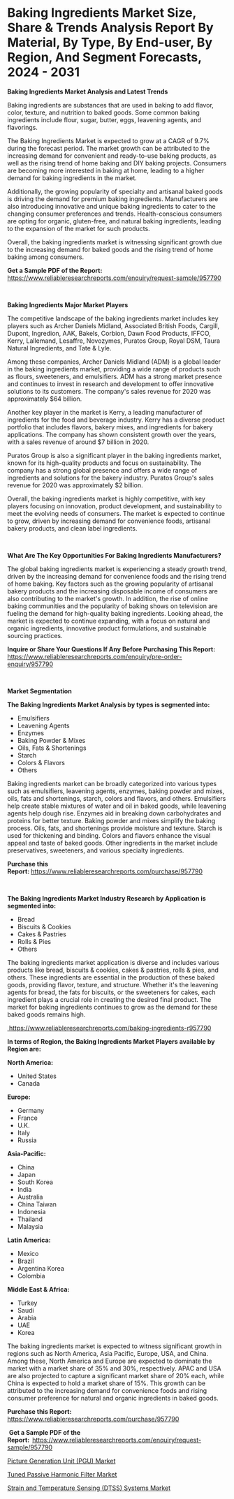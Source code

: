 <p><h1>Baking Ingredients Market Size, Share & Trends Analysis Report By Material, By Type, By End-user, By Region, And Segment Forecasts, 2024 - 2031</h1></p><p><strong>Baking Ingredients Market Analysis and Latest Trends</strong></p>
<p><p>Baking ingredients are substances that are used in baking to add flavor, color, texture, and nutrition to baked goods. Some common baking ingredients include flour, sugar, butter, eggs, leavening agents, and flavorings.</p><p>The Baking Ingredients Market is expected to grow at a CAGR of 9.7% during the forecast period. The market growth can be attributed to the increasing demand for convenient and ready-to-use baking products, as well as the rising trend of home baking and DIY baking projects. Consumers are becoming more interested in baking at home, leading to a higher demand for baking ingredients in the market.</p><p>Additionally, the growing popularity of specialty and artisanal baked goods is driving the demand for premium baking ingredients. Manufacturers are also introducing innovative and unique baking ingredients to cater to the changing consumer preferences and trends. Health-conscious consumers are opting for organic, gluten-free, and natural baking ingredients, leading to the expansion of the market for such products.</p><p>Overall, the baking ingredients market is witnessing significant growth due to the increasing demand for baked goods and the rising trend of home baking among consumers.</p></p>
<p><strong>Get a Sample PDF of the Report:&nbsp;</strong> <a href="https://www.reliableresearchreports.com/enquiry/request-sample/957790">https://www.reliableresearchreports.com/enquiry/request-sample/957790</a></p>
<p>&nbsp;</p>
<p><strong>Baking Ingredients Major Market Players</strong></p>
<p><p>The competitive landscape of the baking ingredients market includes key players such as Archer Daniels Midland, Associated British Foods, Cargill, Dupont, Ingredion, AAK, Bakels, Corbion, Dawn Food Products, IFFCO, Kerry, Lallemand, Lesaffre, Novozymes, Puratos Group, Royal DSM, Taura Natural Ingredients, and Tate & Lyle. </p><p>Among these companies, Archer Daniels Midland (ADM) is a global leader in the baking ingredients market, providing a wide range of products such as flours, sweeteners, and emulsifiers. ADM has a strong market presence and continues to invest in research and development to offer innovative solutions to its customers. The company's sales revenue for 2020 was approximately $64 billion.</p><p>Another key player in the market is Kerry, a leading manufacturer of ingredients for the food and beverage industry. Kerry has a diverse product portfolio that includes flavors, bakery mixes, and ingredients for bakery applications. The company has shown consistent growth over the years, with a sales revenue of around $7 billion in 2020.</p><p>Puratos Group is also a significant player in the baking ingredients market, known for its high-quality products and focus on sustainability. The company has a strong global presence and offers a wide range of ingredients and solutions for the bakery industry. Puratos Group's sales revenue for 2020 was approximately $2 billion.</p><p>Overall, the baking ingredients market is highly competitive, with key players focusing on innovation, product development, and sustainability to meet the evolving needs of consumers. The market is expected to continue to grow, driven by increasing demand for convenience foods, artisanal bakery products, and clean label ingredients.</p></p>
<p>&nbsp;</p>
<p><strong>What Are The Key Opportunities For Baking Ingredients Manufacturers?</strong></p>
<p><p>The global baking ingredients market is experiencing a steady growth trend, driven by the increasing demand for convenience foods and the rising trend of home baking. Key factors such as the growing popularity of artisanal bakery products and the increasing disposable income of consumers are also contributing to the market's growth. In addition, the rise of online baking communities and the popularity of baking shows on television are fueling the demand for high-quality baking ingredients. Looking ahead, the market is expected to continue expanding, with a focus on natural and organic ingredients, innovative product formulations, and sustainable sourcing practices.</p></p>
<p><strong>Inquire or Share Your Questions If Any Before Purchasing This Report:</strong> <a href="https://www.reliableresearchreports.com/enquiry/pre-order-enquiry/957790">https://www.reliableresearchreports.com/enquiry/pre-order-enquiry/957790</a></p>
<p>&nbsp;</p>
<p><strong>Market Segmentation</strong></p>
<p><strong>The Baking Ingredients Market Analysis by types is segmented into:</strong></p>
<p><ul><li>Emulsifiers</li><li>Leavening Agents</li><li>Enzymes</li><li>Baking Powder & Mixes</li><li>Oils, Fats & Shortenings</li><li>Starch</li><li>Colors & Flavors</li><li>Others</li></ul></p>
<p><p>Baking ingredients market can be broadly categorized into various types such as emulsifiers, leavening agents, enzymes, baking powder and mixes, oils, fats and shortenings, starch, colors and flavors, and others. Emulsifiers help create stable mixtures of water and oil in baked goods, while leavening agents help dough rise. Enzymes aid in breaking down carbohydrates and proteins for better texture. Baking powder and mixes simplify the baking process. Oils, fats, and shortenings provide moisture and texture. Starch is used for thickening and binding. Colors and flavors enhance the visual appeal and taste of baked goods. Other ingredients in the market include preservatives, sweeteners, and various specialty ingredients.</p></p>
<p><strong>Purchase this Report:&nbsp;</strong><a href="https://www.reliableresearchreports.com/purchase/957790">https://www.reliableresearchreports.com/purchase/957790</a></p>
<p>&nbsp;</p>
<p><strong>The Baking Ingredients Market Industry Research by Application is segmented into:</strong></p>
<p><ul><li>Bread</li><li>Biscuits & Cookies</li><li>Cakes & Pastries</li><li>Rolls & Pies</li><li>Others</li></ul></p>
<p><p>The baking ingredients market application is diverse and includes various products like bread, biscuits & cookies, cakes & pastries, rolls & pies, and others. These ingredients are essential in the production of these baked goods, providing flavor, texture, and structure. Whether it's the leavening agents for bread, the fats for biscuits, or the sweeteners for cakes, each ingredient plays a crucial role in creating the desired final product. The market for baking ingredients continues to grow as the demand for these baked goods remains high.</p></p>
<p><a href="https://www.reliableresearchreports.com/baking-ingredients-r957790">&nbsp;https://www.reliableresearchreports.com/baking-ingredients-r957790</a></p>
<p><strong>In terms of Region, the Baking Ingredients Market Players available by Region are:</strong></p>
<p>
    <p> <strong> North America: </strong>
        <ul>
            <li>United States</li>
            <li>Canada</li>
        </ul>
        </p> 
    <p> <strong> Europe: </strong>
        <ul>
            <li>Germany</li>
            <li>France</li>
            <li>U.K.</li>
            <li>Italy</li>
            <li>Russia</li>
        </ul>
        </p> 
    <p> <strong> Asia-Pacific: </strong>
        <ul>
            <li>China</li>
            <li>Japan</li>
            <li>South Korea</li>
            <li>India</li>
            <li>Australia</li>
            <li>China Taiwan</li>
            <li>Indonesia</li>
            <li>Thailand</li>
            <li>Malaysia</li>
        </ul>
        </p> 
    <p> <strong> Latin America: </strong>
        <ul>
            <li>Mexico</li>
            <li>Brazil</li>
            <li>Argentina Korea</li>
            <li>Colombia</li>
        </ul>
        </p> 
    <p> <strong> Middle East & Africa: </strong>
        <ul>
            <li>Turkey</li>
            <li>Saudi</li>
            <li>Arabia</li>
            <li>UAE</li>
            <li>Korea</li>
        </ul>
    </p>
    </p>
<p><p>The baking ingredients market is expected to witness significant growth in regions such as North America, Asia Pacific, Europe, USA, and China. Among these, North America and Europe are expected to dominate the market with a market share of 35% and 30%, respectively. APAC and USA are also projected to capture a significant market share of 20% each, while China is expected to hold a market share of 15%. This growth can be attributed to the increasing demand for convenience foods and rising consumer preference for natural and organic ingredients in baked goods.</p></p>
<p><strong>Purchase this Report: </strong><a href="https://www.reliableresearchreports.com/purchase/957790">https://www.reliableresearchreports.com/purchase/957790</a></p>
<p>&nbsp;<strong>Get a Sample PDF of the Report:&nbsp;&nbsp;</strong><a href="https://www.reliableresearchreports.com/enquiry/request-sample/957790">https://www.reliableresearchreports.com/enquiry/request-sample/957790</a></p>
<p><strong></strong></p>
<p><p><a href="https://github.com/jerrycopelandthomaswsqd8q/Market-Research-Report-List-3/blob/main/picture-generation-unit-pgu-market.md">Picture Generation Unit (PGU) Market</a></p><p><a href="https://github.com/yoshih12/Market-Research-Report-List-3/blob/main/tuned-passive-harmonic-filter-market.md">Tuned Passive Harmonic Filter Market</a></p><p><a href="https://github.com/castoriffic/Market-Research-Report-List-5/blob/main/strain-and-temperature-sensing-dtss-systems-market.md">Strain and Temperature Sensing (DTSS) Systems Market</a></p></p>